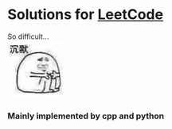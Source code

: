 # Solutions for [LeetCode](https://leetcode.com/problemset/all/)
So difficult...<br/>
![so difficut](./image/sad.jpg)

### Mainly implemented by cpp and python
